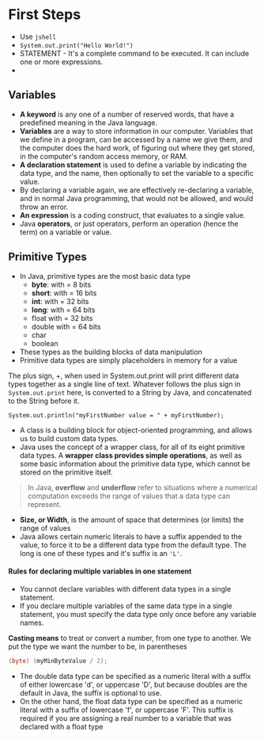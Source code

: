 # First Steps

- Use `jshell`
- `System.out.print("Hello World!")`
- STATEMENT - It's a complete command to be executed. It can include one or more expressions.
-

## Variables

- **A keyword** is any one of a number of reserved words, that have a predefined meaning in the Java language.
- **Variables** are a way to store information in our computer. Variables that we define in a program, can be accessed by a name we give them, and the computer does the hard work, of figuring out where they get stored, in the computer's random access memory, or RAM.
- **A declaration statement** is used to define a variable by indicating the data type, and the name, then optionally to set the variable to a specific value.
- By declaring a variable again, we are effectively re-declaring a variable, and in normal Java programming, that would not be allowed, and would throw an error.
- **An expression** is a coding construct, that evaluates to a single value.
- Java **operators**, or just operators, perform an operation (hence the term) on a variable or value.

## Primitive Types

- In Java, primitive types are the most basic data type
  - **byte**:  with = 8  bits
  - **short**: with = 16 bits
  - **int**:   with = 32 bits
  - **long**:  with = 64 bits
  - float  with = 32 bits
  - double with = 64 bits
  - char
  - boolean
- These types as the building blocks of data manipulation
- Primitive data types are simply placeholders in memory for a value

The plus sign, +,  when used in System.out.print will print different data types together as a single line of text. Whatever follows the plus sign in `System.out.print` here, is converted to a String by Java, and concatenated to the String before it.

`System.out.println("myFirstNumber value = " + myFirstNumber);`

- A class is a building block for object-oriented programming, and allows us to build custom data types.
- Java uses the concept of a wrapper class, for all of its eight primitive data types. A **wrapper class provides simple operations**, as well as some basic information about the primitive data type, which cannot be stored on the primitive itself.

> In Java, **overflow** and **underflow** refer to situations where a numerical computation exceeds the range of values that a data type can represent.

- **Size, or Width**, is the amount of space that determines (or limits) the range of values
- Java allows certain numeric literals to have a suffix appended to the value, to force it to be a different data type from the default type. The long is one of these types and it's suffix is an `'L'`.

#### Rules for declaring multiple variables in one statement

- You cannot declare variables with different data types in a single statement.
- If you declare multiple variables of the same data type in a single statement, you must specify the data type only once before any variable names.

**Casting means** to treat or convert a number, from one type to another. We put the type we want the number to be, in parentheses

```java
(byte) (myMinByteValue / 2);


```

- The double data type can be specified as a numeric literal with a suffix of either lowercase 'd', or uppercase 'D', but because doubles are the default in Java, the suffix is optional to use.
- On the other hand, the float data type can be specified as a numeric literal with a suffix of lowercase 'f', or uppercase 'F'.  This suffix is required if you are assigning a real number to a variable that was declared with a float type
